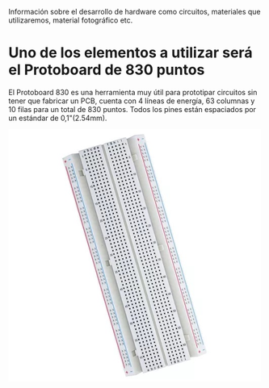 Información sobre el desarrollo de hardware como circuitos, materiales que utilizaremos, material fotográfico etc.
# Uno de los elementos a utilizar será el Protoboard de 830 puntos
El Protoboard 830 es una herramienta muy útil para prototipar circuitos sin tener que fabricar un PCB, cuenta con 4 líneas de energía, 63 columnas y 10 filas para un total de 830 puntos. Todos los pines están espaciados por un estándar de 0,1"(2.54mm).

![Imagen del Protoboard](https://github.com/ISPC-TST-ELECTRONICA-MICROCONTROLADA/proyecto-1-grupo-04/blob/main/D_Proyecto/Hardware/assets/Protoboard.jpg)
